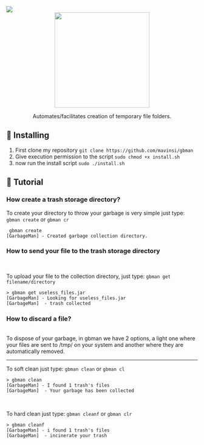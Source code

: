
<img src="https://img.shields.io/badge/Made%20with-Bash-1f425f.svg">

<div id="header" align="center">
    <img width="250" src="https://media0.giphy.com/media/l3y66DUgpND7AohGS2/200w.gif?cid=82a1493bphdpqia18ll7exnm8k9xpia58ttp8rr4mijoz6g9&rid=200w.gif&ct=s">
  
Automates/facilitates creation of temporary file folders.
  </div>
  
  
## 💭 Installing
1. First clone my repository ``git clone https://github.com/mavinsi/gbman``
2. Give execution permission to the script ``sudo chmod +x install.sh``
3. now run the install script ``sudo ./install.sh``
## 🚮 Tutorial


### How create a trash storage directory?


To create your directory to throw your garbage is very simple just type: ``gbman create`` or ``gbman cr``
    
```
 gbman create 
[GarbageMan] - Created garbage collection directory.
```
    




### How to send your file to the trash storage directory
<br>

To upload your file to the collection directory, just type: ``gbman get filename/directory``
    
```
> gbman get useless_files.jar
[GarbageMan] - Looking for useless_files.jar
[GarbageMan]  - trash collected
```
    




### How to discard a file?
<br>
To dispose of your garbage, in gbman we have 2 options, a light one where your files are sent to /tmp/
on your system and another where they are automatically removed.
 <hr>
    
To soft clean just type: ``gbman clean`` or ``gbman cl``
```
> gbman clean
[GarbageMan] - I found 1 trash's files
[GarbageMan]  - Your garbage has been collected    
```
 
<br>
    
To hard clean just type: ``gbman cleanf`` or  ``gbman clr``
```
> gbman cleanf
[GarbageMan] - i found 1 trash's files
[GarbageMan]  - incinerate your trash
 ```

